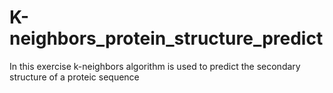 # K-neighbors_protein_structure_predict
In this exercise k-neighbors algorithm is used to predict the secondary structure of a proteic sequence
